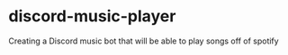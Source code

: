 # discord-music-player

Creating a Discord music bot that will be able to play songs off of spotify
